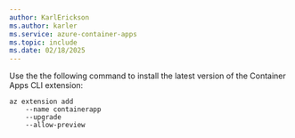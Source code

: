 ```yaml
---
author: KarlErickson
ms.author: karler
ms.service: azure-container-apps
ms.topic: include
ms.date: 02/18/2025
---
```


Use the the following command to install the latest version of the Container Apps CLI extension:

```azurecli
az extension add 
    --name containerapp
    --upgrade
    --allow-preview
```
